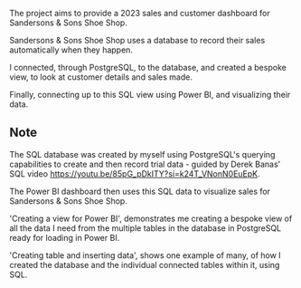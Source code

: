 The project aims to provide a 2023 sales and customer dashboard for Sandersons & Sons Shoe Shop. 

Sandersons & Sons Shoe Shop uses a database to record their sales automatically when they happen. 

I connected, through PostgreSQL, to the database, and created a bespoke view, to look at customer details and sales made.

Finally, connecting up to this SQL view using Power BI, and visualizing their data.

## Note ##

The SQL database was created by myself using PostgreSQL's querying capabilities to create and then record trial data - guided by Derek Banas' SQL video https://youtu.be/85pG_pDkITY?si=k24T_VNonN0EuEpK. 

The Power BI dashboard then uses this SQL data to visualize sales for Sandersons & Sons Shoe Shop.


'Creating a view for Power BI', demonstrates me creating a bespoke view of all the data I need from the multiple tables in the database in PostgreSQL ready for loading in Power BI.

'Creating table and inserting data', shows one example of many, of how I created the database and the individual connected tables within it, using SQL.
